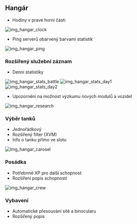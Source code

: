 [img_hangar_clock]:{{site.baseurl}}/images/xvm_clock.jpg
[img_hangar_ping]:{{site.baseurl}}/images/xvm_ping.jpg
[img_hangar_research]:{{site.baseurl}}/images/research_watchdog.jpg
[img_hangar_stats_battle]:{{site.baseurl}}/images/stats1.jpg
[img_hangar_stats_day1]:{{site.baseurl}}/images/stats3.jpg
[img_hangar_stats_day2]:{{site.baseurl}}/images/stats2.jpg
[img_hangar_crew]:{{site.baseurl}}/images/crew_xp.jpg
[img_hangar_carosel]:{{site.baseurl}}/images/xvm_carosel.jpg

## Hangár
- Hodiny v pravé horní části

![img_hangar_clock]

- Ping serverů obarvený barvami statistik

![img_hangar_ping]


### Rozšířený služební záznam
- Denní statistiky

![img_hangar_stats_battle]
![img_hangar_stats_day1]
![img_hangar_stats_day2]


- Upozornění na možnost výzkumu nových modulů a vozidel

![img_hangar_research]

### Výběr tanků
- Jednořádkový
- Rozšířený filter (XVM)
- Info o tanku přímo ve slotu

![img_hangar_carosel]

### Posádka
- Potřebnné XP pro další schopnost
- Rozšíření popis schopností

![img_hangar_crew]

### Vybavení
- Automatické přesouvání sítě a binocularu
- Rozšířený popis